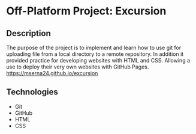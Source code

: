 # Off-Platform Project: Excursion

## Description
The purpose of the project is to implement and learn how to use git for uploading 
file from a local directory to a remote repository. In addition it provided practice 
for developing websites with HTML and CSS. Allowing a use to deploy their very own 
websites with GitHub Pages.
https://mserna24.github.io/excursion

## Technologies
+ Git
+ GitHub
+ HTML
+ CSS